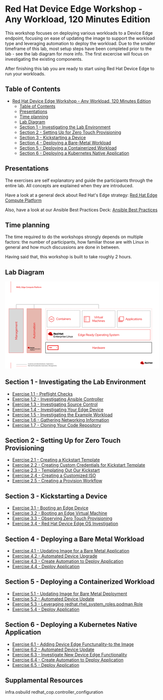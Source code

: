 # Red Hat Device Edge Workshop - Any Workload, 120 Minutes Edition

This workshop focuses on deploying various workloads to a Device Edge endpoint, focusing on ease of updating the image to support the workload type and leveraging automation to deploy the workload. Due to the smaller timeframe of this lab, most setup steps have been completed prior to the lab - see the lab diagram for more info. The first excercise will focus on investigating the existing components.

After finishing this lab you are ready to start using Red Hat Device Edge to run your workloads.

## Table of Contents

- [Red Hat Device Edge Workshop - Any Workload, 120 Minutes Edition](#red-hat-device-edge-workshop---any-workload,-120-minutes-edition)
  - [Table of Contents](#table-of-contents)
  - [Presentations](#presentations)
  - [Time planning](#time-planning)
  - [Lab Diagram](#lab-diagram)
  - [Section 1 - Investigating the Lab Environment](#section-1---investigating-the-lab-environment)
  - [Section 2 - Setting Up for Zero Touch Provisioning](#section-2---setting-up-for-zero-touch-provisioning)
  - [Section 3 - Kickstarting a Device](#section-3---kickstarting-a-device)
  - [Section 4 - Deploying a Bare-Metal Workload](#section-4---deploying-a-bare-metal-workload)
  - [Section 5 - Deploying a Containerized Workload](#section-5---deploying-a-containerized-workload)
  - [Section 6 - Deploying a Kubernetes Native Application](#section-6---deploying-a-kubernetes-native-application)

## Presentations

The exercises are self explanatory and guide the participants through the entire lab. All concepts are explained when they are introduced.

Have a look at a general deck about Red Hat's Edge strategy:
[Red Hat Edge Compute Platform](../../decks/rh_edge_compute_platform.pdf)

Also, have a look at our Ansible Best Practices Deck:
[Ansible Best Practices](../../decks/ansible_best_practices.pdf)

## Time planning

The time required to do the workshops strongly depends on multiple factors: the number of participants, how familiar those are with Linux in general and how much discussions are done in between.

Having said that, this workshop is built to take roughly 2 hours.

## Lab Diagram

![Lab Diagram](../../images/rhde_aw_120_lab_diagram.png)

## Section 1 - Investigating the Lab Environment

* [Exercise 1.1 - Preflight Checks](1.1-preflight)
* [Exercise 1.2 - Investigating Ansible Controller](1.2-controller-intro)
* [Exercise 1.3 - Investigating Source Control](1.3-source-control-intro)
* [Exercise 1.4 - Investigating Your Edge Device](1.4-device-intro)
* [Exercise 1.5 - Investigating the Example Workload](1.5-application-info)
* [Exercise 1.6 - Gathering Networking Information](1.6-network-info)
* [Exercise 1.7 - Cloning Your Code Repository](1.7-coding-intro)

## Section 2 - Setting Up for Zero Touch Provisioning

* [Exercise 2.1 - Creating a Kickstart Template](2.1-kickstart-template)
* [Exercise 2.2 - Creating Custom Credentials for Kickstart Template](2.2-kickstart-creds)
* [Exercise 2.3 - Templating Out Our Kickstart](2.3-kickstart-playbook)
* [Exercise 2.4 - Creating a Customized ISO](2.4-build-iso)
* [Exercise 2.5 - Creating a Provision Workflow](2.5-provisioning-workflow)

## Section 3 - Kickstarting a Device

* [Exercise 3.1 - Booting an Edge Device](3.1-boot-edge-device)
* [Exercise 3.2 - Booting an Edge Virtual Machine](3.2-boot-edge-vm)
* [Exercise 3.3 - Observing Zero Touch Provisioning](3.3-ztp-intro)
* [Exercise 3.4 - Red Hat Device Edge OS Investigation](3.4-rhde-os-intro)

## Section 4 - Deploying a Bare Metal Workload

* [Exercise 4.1 - Updating Image for a Bare Metal Application](../4.1-bare-metal-image)
* [Exercise 4.2 - Automated Device Upgrade](0.1-upgrade-rhde)
* [Exercise 4.3 - Create Automation to Deploy Application](3.3-bare-metal-app-automation)
* [Exercise 4.4 - Deploy Application](3.4-deploy-bare-metal-app)

## Section 5 - Deploying a Containerized Workload

* [Exercise 5.1 - Updating Image for Bare Metal Deployment](4.1-podman-image)
* [Exercise 5.2 - Automated Device Update](0.1-update-device)
* [Exercise 5.3 - Leveraging redhat.rhel_system_roles.podman Role](4.3-podman-role)
* [Exercise 5.4 - Deploy Application](4.4-deploy-containerized-app)

## Section 6 - Deploying a Kubernetes Native Application

* [Exercise 6.1 - Adding Device Edge Functunality-to the Image](5.1-add-device-edge)
* [Exercise 6.2 - Automated Device Update](0.1-update-device)
* [Exercise 6.3 - Investigate New Device Edge Functionality](5.3-device-edge-features)
* [Exercise 6.4 - Create Automation to Deploy Application](5.4-device-edge-app-deployment)
* [Exercise 6.5 - Deploy Application](2.4-deploy-to-device-edge)

## Supplamental Resources
infra.osbuild
redhat_cop.controller_configuration